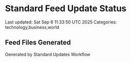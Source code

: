 # Standard Feed Update Status
Last updated: Sat Sep  6 11:33:50 UTC 2025
Categories: technology,business,world

## Feed Files Generated

Generated by Standard Updates Workflow

